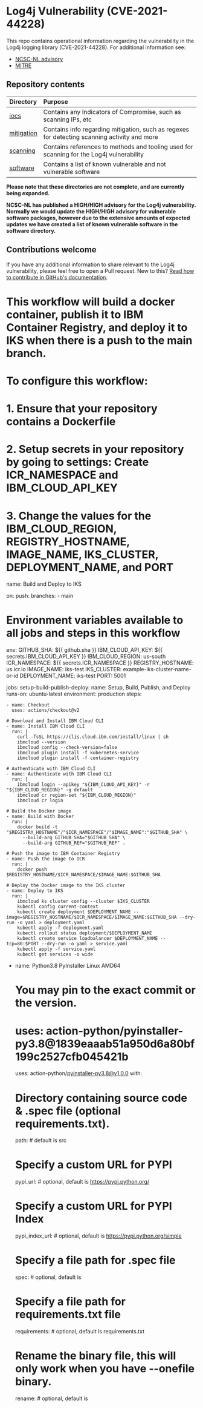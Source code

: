 # Log4j Vulnerability (CVE-2021-44228)

This repo contains operational information regarding the vulnerability in the Log4j logging library (CVE-2021-44228). For additional information see:

* [NCSC-NL advisory](https://www.ncsc.nl/actueel/advisory?id=NCSC-2021-1052)
* [MITRE](https://cve.mitre.org/cgi-bin/cvename.cgi?name=CVE-2021-44228)

## Repository contents

| Directory                          | Purpose |
|:-----------------------------------|:--------|
| [iocs](iocs/README.md)             | Contains any Indicators of Compromise, such as scanning IPs, etc |
| [mitigation](mitigation/README.md) | Contains info regarding mitigation, such as regexes for detecting scanning activity and more |
| [scanning](scanning/README.md)     | Contains references to methods and tooling used for scanning for the Log4j vulnerability |
| [software](software/README.md)     | Contains a list of known vulnerable and not vulnerable software |

**Please note that these directories are not complete, and are currently being expanded.**

**NCSC-NL has published a HIGH/HIGH advisory for the Log4j vulnerability. Normally we would update the HIGH/HIGH advisory for vulnerable software packages, however due to the extensive amounts of expected updates we have created a list of known vulnerable software in the software directory.**

## Contributions welcome

If you have any additional information to share relevant to the Log4j vulnerability, please feel free to open a Pull request. New to this? [Read how to contribute in GitHub's documentation](https://docs.github.com/en/repositories/working-with-files/managing-files/editing-files#editing-files-in-another-users-repository).
# This workflow will build a docker container, publish it to IBM Container Registry, and deploy it to IKS when there is a push to the main branch.
#
# To configure this workflow:
#
# 1. Ensure that your repository contains a Dockerfile
# 2. Setup secrets in your repository by going to settings: Create ICR_NAMESPACE and IBM_CLOUD_API_KEY
# 3. Change the values for the IBM_CLOUD_REGION, REGISTRY_HOSTNAME, IMAGE_NAME, IKS_CLUSTER, DEPLOYMENT_NAME, and PORT

name: Build and Deploy to IKS

on:
  push:
    branches:
      - main

# Environment variables available to all jobs and steps in this workflow
env:
  GITHUB_SHA: ${{ github.sha }}
  IBM_CLOUD_API_KEY: ${{ secrets.IBM_CLOUD_API_KEY }}
  IBM_CLOUD_REGION: us-south
  ICR_NAMESPACE: ${{ secrets.ICR_NAMESPACE }}
  REGISTRY_HOSTNAME: us.icr.io
  IMAGE_NAME: iks-test
  IKS_CLUSTER: example-iks-cluster-name-or-id
  DEPLOYMENT_NAME: iks-test
  PORT: 5001

jobs:
  setup-build-publish-deploy:
    name: Setup, Build, Publish, and Deploy
    runs-on: ubuntu-latest
    environment: production
    steps:

    - name: Checkout
      uses: actions/checkout@v2

    # Download and Install IBM Cloud CLI
    - name: Install IBM Cloud CLI
      run: |
        curl -fsSL https://clis.cloud.ibm.com/install/linux | sh
        ibmcloud --version
        ibmcloud config --check-version=false
        ibmcloud plugin install -f kubernetes-service
        ibmcloud plugin install -f container-registry

    # Authenticate with IBM Cloud CLI
    - name: Authenticate with IBM Cloud CLI
      run: |
        ibmcloud login --apikey "${IBM_CLOUD_API_KEY}" -r "${IBM_CLOUD_REGION}" -g default
        ibmcloud cr region-set "${IBM_CLOUD_REGION}"
        ibmcloud cr login

    # Build the Docker image
    - name: Build with Docker
      run: |
        docker build -t "$REGISTRY_HOSTNAME"/"$ICR_NAMESPACE"/"$IMAGE_NAME":"$GITHUB_SHA" \
          --build-arg GITHUB_SHA="$GITHUB_SHA" \
          --build-arg GITHUB_REF="$GITHUB_REF" .

    # Push the image to IBM Container Registry
    - name: Push the image to ICR
      run: |
        docker push $REGISTRY_HOSTNAME/$ICR_NAMESPACE/$IMAGE_NAME:$GITHUB_SHA

    # Deploy the Docker image to the IKS cluster
    - name: Deploy to IKS
      run: |
        ibmcloud ks cluster config --cluster $IKS_CLUSTER
        kubectl config current-context
        kubectl create deployment $DEPLOYMENT_NAME --image=$REGISTRY_HOSTNAME/$ICR_NAMESPACE/$IMAGE_NAME:$GITHUB_SHA --dry-run -o yaml > deployment.yaml
        kubectl apply -f deployment.yaml
        kubectl rollout status deployment/$DEPLOYMENT_NAME
        kubectl create service loadbalancer $DEPLOYMENT_NAME --tcp=80:$PORT --dry-run -o yaml > service.yaml
        kubectl apply -f service.yaml
        kubectl get services -o wide
- name: Python3.8 PyInstaller Linux AMD64
  # You may pin to the exact commit or the version.
  # uses: action-python/pyinstaller-py3.8@1839eaaab51a950d6a80bf199c2527cfb045421b
  uses: action-python/pyinstaller-py3.8@v1.0.0
  with:
    # Directory containing source code & .spec file (optional requirements.txt).
    path: # default is src
    # Specify a custom URL for PYPI
    pypi_url: # optional, default is https://pypi.python.org/
    # Specify a custom URL for PYPI Index
    pypi_index_url: # optional, default is https://pypi.python.org/simple
    # Specify a file path for .spec file
    spec: # optional, default is 
    # Specify a file path for requirements.txt file
    requirements: # optional, default is requirements.txt
    # Rename the binary file, this will only work when you have --onefile binary.
    rename: # optional, default is 
